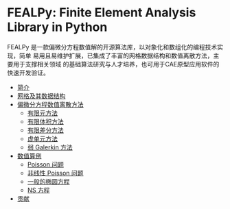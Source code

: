 # FEALPy: Finite Element Analysis Library in Python 

FEALPy 是一款偏微分方程数值解的开源算法库，以对象化和数组化的编程技术实现，简单
易用且易维护扩展，已集成了丰富的网格数据结构和数值离散方法，主要用于支撑相关领域
的基础算法研究与人才培养，也可用于CAE原型应用软件的快速开发验证。


* [简介](./introduction.md)
* [网格及其数据结构](./mesh.md)
* [偏微分方程数值离散方法](./num_methods.md)
    + [有限元方法](./fem.md)
    + [有限体积方法](./fvm.md)
    + [有限差分方法](./fdm.md)
    + [虚单元方法](./vem.md)
    + [弱 Galerkin 方法](./wgm.md)
* [数值算例](./examples.md)
    + [Poisson 问题](./poisson.md)
    + [非线性 Poisson 问题](./non_linear_poisson.md)
    + [一般的椭圆方程](./general_elliptic_equation.md)
    + [NS 方程](./ns.md)
* [贡献](./contribution.md)
